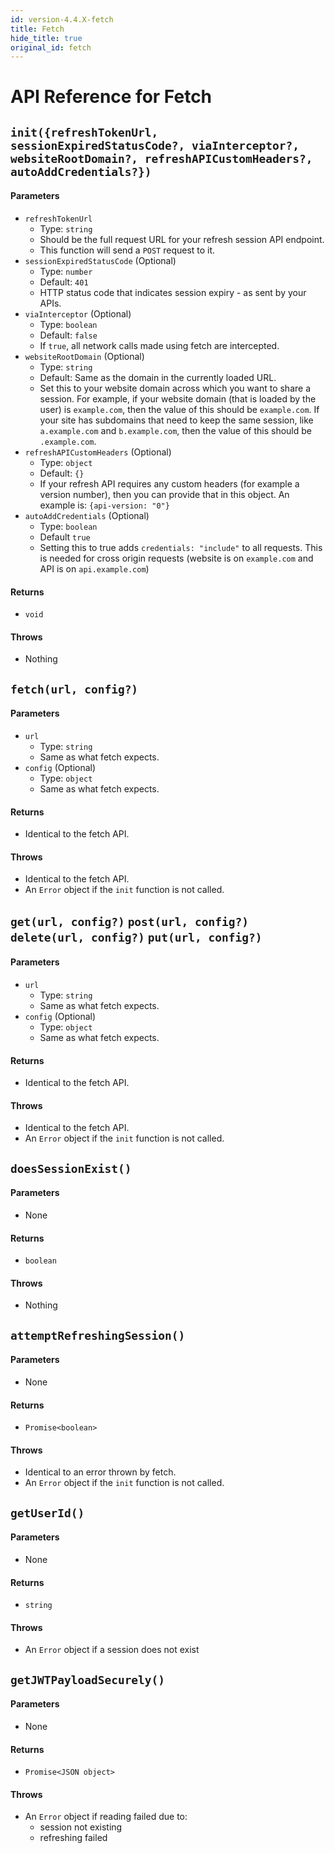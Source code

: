 ```yaml
---
id: version-4.4.X-fetch
title: Fetch
hide_title: true
original_id: fetch
---
```


# API Reference for Fetch

<div class="divider"></div>

## ```init({refreshTokenUrl, sessionExpiredStatusCode?, viaInterceptor?, websiteRootDomain?, refreshAPICustomHeaders?, autoAddCredentials?})```
#### Parameters
- ```refreshTokenUrl```
    - Type: ```string```
    - Should be the full request URL for your refresh session API endpoint.
    - This function will send a ```POST``` request to it.
- ```sessionExpiredStatusCode``` (Optional)
    - Type: ```number```
    - Default: ```401```
    - HTTP status code that indicates session expiry - as sent by your APIs.
- ```viaInterceptor``` (Optional)
    - Type: ```boolean```
    - Default: ```false```
    - If ```true```, all network calls made using fetch are intercepted.
- ```websiteRootDomain``` (Optional)
    - Type: ```string```
    - Default: Same as the domain in the currently loaded URL.
    - Set this to your website domain across which you want to share a session. For example, if your website domain (that is loaded by the user) is ```example.com```, then the value of this should be ```example.com```. If your site has subdomains that need to keep the same session, like ```a.example.com``` and ```b.example.com```, then the value of this should be ```.example.com```.
- ```refreshAPICustomHeaders``` (Optional)
    - Type: ```object```
    - Default: ```{}```
    - If your refresh API requires any custom headers (for example a version number), then you can provide that in this object. An example is: ```{api-version: "0"}```
- ```autoAddCredentials``` (Optional)
    - Type: ```boolean```
    - Default ```true```
    - Setting this to true adds `credentials: "include"` to all requests. This is needed for cross origin requests (website is on `example.com` and API is on `api.example.com`)

#### Returns
- ```void```

#### Throws
- Nothing

<div class="divider"></div>

## ```fetch(url, config?)```
#### Parameters
- ```url```
    - Type: ```string```
    - Same as what fetch expects.
- ```config``` (Optional)
    - Type: ```object```
    - Same as what fetch expects.

#### Returns
- Identical to the fetch API.

#### Throws
- Identical to the fetch API.
- An ```Error``` object if the ```init``` function is not called.

<div class="divider"></div>

## ```get(url, config?)``` ```post(url, config?)``` ```delete(url, config?)``` ```put(url, config?)``` 
#### Parameters
- ```url```
    - Type: ```string```
    - Same as what fetch expects.
- ```config``` (Optional)
    - Type: ```object```
    - Same as what fetch expects.

#### Returns
- Identical to the fetch API.

#### Throws
- Identical to the fetch API.
- An ```Error``` object if the ```init``` function is not called.

<div class="divider"></div>

## ```doesSessionExist()```
#### Parameters
- None

#### Returns
- ```boolean```

#### Throws
- Nothing

<div class="divider"></div>

## ```attemptRefreshingSession()```
#### Parameters
- None

#### Returns
- ```Promise<boolean>```

#### Throws
- Identical to an error thrown by fetch.
- An ```Error``` object if the ```init``` function is not called.

<div class="divider"></div>

## ```getUserId()```
#### Parameters
- None

#### Returns
- ```string```

#### Throws
- An ```Error``` object if a session does not exist

<div class="divider"></div>

## ```getJWTPayloadSecurely()```
#### Parameters
- None

#### Returns
- ```Promise<JSON object>```

#### Throws
- An ```Error``` object if reading failed due to:
    - session not existing
    - refreshing failed